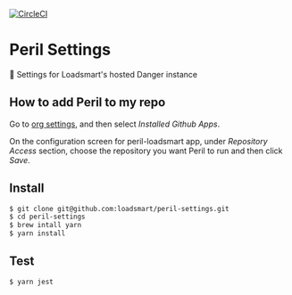[![CircleCI](https://circleci.com/gh/loadsmart/peril-settings.svg?style=svg)](https://circleci.com/gh/loadsmart/peril-settings)

# Peril Settings

🔧 Settings for Loadsmart's hosted Danger instance

## How to add Peril to my repo

Go to [org settings][org-settings], and then select _Installed Github
Apps_.

On the configuration screen for peril-loadsmart app, under _Repository
Access_ section, choose the repository you want Peril to run and then
click _Save_.

## Install

```bash
$ git clone git@github.com:loadsmart/peril-settings.git
$ cd peril-settings
$ brew intall yarn
$ yarn install
```

## Test
```bash
$ yarn jest
```

[org-settings]: https://github.com/organizations/loadsmart/settings/profile
